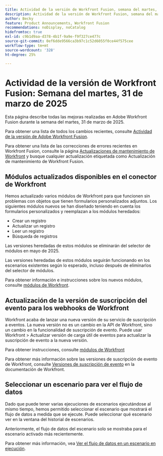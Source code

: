 ```yaml
---
title: Actividad de la versión de Workfront Fusion, semana del martes, 31 de marzo de 2025
description: Actividad de la versión de Workfront Fusion, semana del martes, 31 de marzo de 2025
author: Becky
feature: Product Announcements, Workfront Fusion
recommendations: noDisplay, noCatalog
hidefromtoc: true
exl-id: c9b1d9aa-d378-4b1f-9a9e-f9f327ce477c
source-git-commit: 0ef6dde9566ca3b97c1c52d6055f0ce44f575cee
workflow-type: tm+mt
source-wordcount: '328'
ht-degree: 25%

---
```


# Actividad de la versión de Workfront Fusion: Semana del martes, 31 de marzo de 2025

Esta página describe todas las mejoras realizadas en Adobe Workfront Fusion durante la semana del martes, 31 de marzo de 2025.

Para obtener una lista de todos los cambios recientes, consulte [Actividad de la versión de Adobe Workfront Fusion](/help/workfront-fusion/fusion-product-releases/fusion-release-activity.md).

Para obtener una lista de las correcciones de errores recientes en Workfront Fusion, consulte la página [Actualizaciones de mantenimiento de Workfront](https://experienceleague.adobe.com/en/docs/workfront-known-issues/releases/current-updates) y busque cualquier actualización etiquetada como Actualización de mantenimiento de Workfront Fusion.

## Módulos actualizados disponibles en el conector de Workfront

Hemos actualizado varios módulos de Workfront para que funcionen sin problemas con objetos que tienen formularios personalizados adjuntos. Los siguientes módulos nuevos se han diseñado teniendo en cuenta los formularios personalizados y reemplazan a los módulos heredados:

* Crear un registro
* Actualizar un registro
* Leer un registro
* Búsqueda de registros

Las versiones heredadas de estos módulos se eliminarán del selector de módulos en mayo de 2025.

Las versiones heredadas de estos módulos seguirán funcionando en los escenarios existentes según lo esperado, incluso después de eliminarlos del selector de módulos.

Para obtener información e instrucciones sobre los nuevos módulos, consulte [módulos de Workfront](/help/workfront-fusion/references/apps-and-modules/adobe-connectors/workfront-modules.md).

## Actualización de la versión de suscripción del evento para los webhooks de Workfront

Workfront acaba de lanzar una nueva versión de su servicio de suscripción a eventos. La nueva versión no es un cambio en la API de Workfront, sino un cambio en la funcionalidad de suscripción de evento. Puede usar Workfront > Actualizar versión de carga útil de eventos para actualizar la suscripción de evento a la nueva versión.

Para obtener instrucciones, consulte [módulos de Workfront](/help/workfront-fusion/references/apps-and-modules/adobe-connectors/workfront-modules.md)

Para obtener más información sobre las versiones de suscripción de evento de Workfront, consulte [Versiones de suscripción de evento](https://experienceleague.adobe.com/en/docs/workfront/using/adobe-workfront-api/event-subscriptions/event-subs-versioning) en la documentación de Workfront.

## Seleccionar un escenario para ver el flujo de datos

Dado que puede tener varias ejecuciones de escenarios ejecutándose al mismo tiempo, hemos permitido seleccionar el escenario que mostrará el flujo de datos a medida que se ejecute. Puede seleccionar qué escenario ver en la ventana del historial de escenarios.

Anteriormente, el flujo de datos del escenario solo se mostraba para el escenario activado más recientemente.

Para obtener más información, vea [Ver el flujo de datos en un escenario en ejecución](/help/workfront-fusion/manage-scenarios/view-scenario-data-flow.md).
